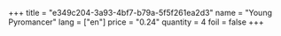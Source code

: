 +++
title = "e349c204-3a93-4bf7-b79a-5f5f261ea2d3"
name = "Young Pyromancer"
lang = ["en"]
price = "0.24"
quantity = 4
foil = false
+++
